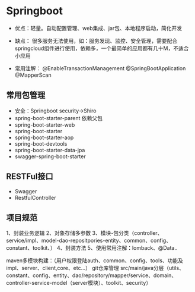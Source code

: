 # Springboot
- 优点：轻量。自动配置管理、web集成、jar包、本地程序启动，简化开发
- 缺点： 很多服务无法使用，如：服务发现、监控、安全管理，需要配合springcloud组件进行使用，依赖多，一个最简单的应用都有几十M，不适合小应用

- 常用注解：
  @EnableTransactionManagement
  @SpringBootApplication
  @MapperScan

## 常用包管理

- 安全：Springboot security->Shiro
- spring-boot-starter-parent 依赖父包
- spring-boot-starter-web
- spring-boot-starter
- spring-boot-starter-aop
- spring-boot-devtools
- spring-boot-starter-data-jpa
- swagger-spring-boot-starter

## RESTFul接口
- Swagger
- RestfulController

## 项目规范
1、封装业务逻辑
2、对象存储多参数
3、模块-包分类（controller、service/impl、model-dao-repositpories-entity、common、config、constant、toolkit、）
4、封装方法
5、使用常用注解：lomback、@Data..

maven多模块构建：（用户权限登陆auth、common、config、tools、功能及impl、server、client,core、etc...）
git仓库管理
src/main/java分层（utils、constant、config、entity、dao/repository/mapper/service、domain、controller-service-model（server模块）、toolkit、security）





